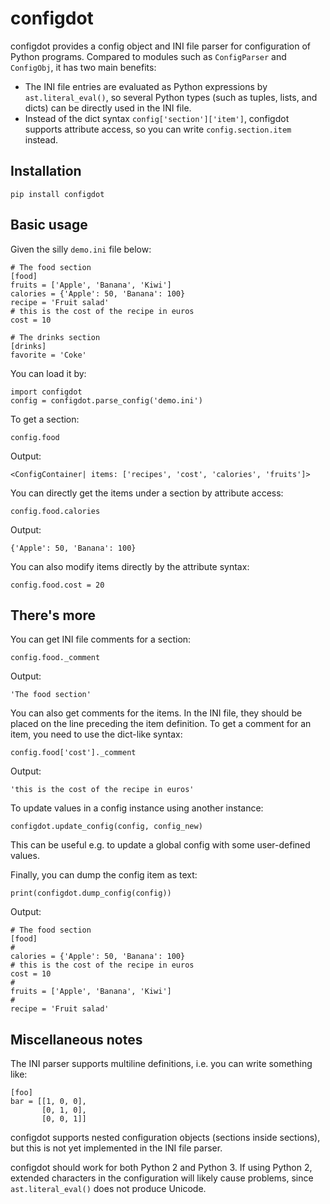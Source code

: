 # configdot

configdot provides a config object and INI file parser for configuration of Python programs. Compared to modules such as `ConfigParser` and `ConfigObj`, it has two main benefits:

* The INI file entries are evaluated as Python expressions by `ast.literal_eval()`, so several Python types (such as tuples, lists, and dicts) can be directly used in the INI file.
* Instead of the dict syntax `config['section']['item']`, configdot supports attribute access, so you can write `config.section.item` instead.

## Installation

    pip install configdot

## Basic usage

Given the silly `demo.ini` file below:
```
# The food section
[food]
fruits = ['Apple', 'Banana', 'Kiwi']
calories = {'Apple': 50, 'Banana': 100}
recipe = 'Fruit salad'
# this is the cost of the recipe in euros
cost = 10

# The drinks section
[drinks]
favorite = 'Coke'
```

You can load it by:

    import configdot
    config = configdot.parse_config('demo.ini')

To get a section:

    config.food

Output:

    <ConfigContainer| items: ['recipes', 'cost', 'calories', 'fruits']>

You can directly get the items under a section by attribute access:

    config.food.calories

Output:

    {'Apple': 50, 'Banana': 100}

You can also modify items directly by the attribute syntax:

    config.food.cost = 20

## There's more

You can get INI file comments for a section: 

    config.food._comment

Output:

    'The food section'

You can also get comments for the items. In the INI file, they should be placed on the line preceding the item definition. To get a comment for an item, you need to use the dict-like syntax:

    config.food['cost']._comment

Output:
    
    'this is the cost of the recipe in euros'
    
To update values in a config instance using another instance:

    configdot.update_config(config, config_new)

This can be useful e.g. to update a global config with some user-defined values.
  
Finally, you can dump the config item as text:

    print(configdot.dump_config(config))

Output:

    # The food section
    [food]
    # 
    calories = {'Apple': 50, 'Banana': 100}
    # this is the cost of the recipe in euros
    cost = 10
    # 
    fruits = ['Apple', 'Banana', 'Kiwi']
    # 
    recipe = 'Fruit salad'

## Miscellaneous notes

The INI parser supports multiline definitions, i.e. you can write something like:

    [foo]
    bar = [[1, 0, 0],
           [0, 1, 0],
           [0, 0, 1]]

configdot supports nested configuration objects (sections inside sections), but this is not yet implemented in the INI file parser.

configdot should work for both Python 2 and Python 3. If using Python 2, extended characters in the configuration will likely cause problems, since `ast.literal_eval()` does not produce Unicode.











    
    
    
